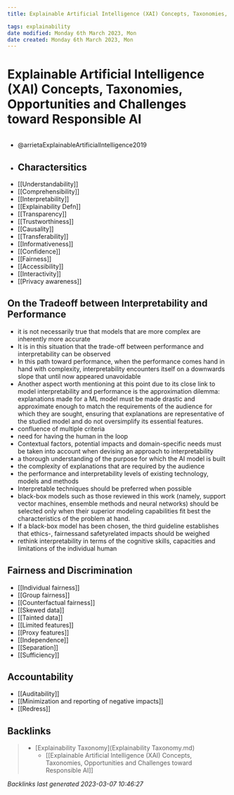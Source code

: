 ```yaml
---
title: Explainable Artificial Intelligence (XAI) Concepts, Taxonomies, Opportunities and Challenges toward Responsible AI

tags: explainability 
date modified: Monday 6th March 2023, Mon
date created: Monday 6th March 2023, Mon
---
```


# Explainable Artificial Intelligence (XAI) Concepts, Taxonomies, Opportunities and Challenges toward Responsible AI
```toc
```

- @arrietaExplainableArtificialIntelligence2019
- ## Charactersitics
- [[Understandability]]
- [[Comprehensibility]]
- [[Interpretability]]
- [[Explainability Defn]]
- [[Transparency]]
- [[Trustworthiness]]
- [[Causality]]
- [[Transferability]]
- [[Informativeness]]
- [[Confidence]]
- [[Fairness]]
- [[Accessibility]]
- [[Interactivity]]
- [[Privacy awareness]]

## On the Tradeoff between Interpretability and Performance
- it is not necessarily true that models that are more complex are inherently more accurate
- It is in this situation that the trade-off between performance and interpretability can be observed
- In this path toward performance, when the performance comes hand in hand with complexity, interpretability encounters itself on a downwards slope that until now appeared unavoidable
- Another aspect worth mentioning at this point due to its close link to model interpretability and performance is the approximation dilemma: explanations made for a ML model must be made drastic and approximate enough to match the requirements of the audience for which they are sought, ensuring that explanations are representative of the studied model and do not oversimplify its essential features.
- confluence of multiple criteria
- need for having the human in the loop
- Contextual factors, potential impacts and domain-specific needs must be taken into account when devising an approach to interpretability
- a thorough understanding of the purpose for which the AI model is built
- the complexity of explanations that are required by the audience
- the performance and interpretability levels of existing technology, models and methods
- Interpretable techniques should be preferred when possible
- black-box models such as those reviewed in this work (namely, support vector machines, ensemble methods and neural networks) should be selected only when their superior modeling capabilities fit best the characteristics of the problem at hand.
- If a black-box model has been chosen, the third guideline establishes that ethics-, fairnessand safetyrelated impacts should be weighed
- rethink interpretability in terms of the cognitive skills, capacities and limitations of the individual human

## Fairness and Discrimination
- [[Individual fairness]]
- [[Group fairness]]
- [[Counterfactual fairness]]
- [[Skewed data]]
- [[Tainted data]]
- [[Limited features]]
- [[Proxy features]]
- [[Independence]]
- [[Separation]]
- [[Sufficiency]]

## Accountability
- [[Auditability]]
- [[Minimization and reporting of negative impacts]]
- [[Redress]]

## Backlinks
> - [Explainability Taxonomy](Explainability Taxonomy.md)
>   - [[Explainable Artificial Intelligence (XAI) Concepts, Taxonomies, Opportunities and Challenges toward Responsible AI]]

_Backlinks last generated 2023-03-07 10:46:27_

